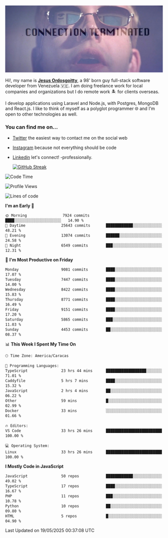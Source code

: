 ![hackers movie reference](./disconnected.jpg)

Hi!, my name is [**Jesus Ordosgoitty**](https://jodaz.dev), a 98' born guy full-stack software developer from Venezuela 🇻🇪. I am doing freelance work for local companies and organizations but I do remote work 🏝️ for clients overseas. 

I develop applications using Laravel and Node.js, with Postgres, MongoDB and React.js. I like to think of myself as a polyglot programmer 🌐 and I'm open to other technologies as well.

### You can find me on...

- [Twitter](https://twitter.com/jodaz_) the easiest way to contact me on the social web
- [Instagram](https://instagram.com/jodaz_) because not everything should be code
- [Linkedin](https://linkedin.com/in/jodaz) let's connect! -professionally.


    [![GitHub Streak](https://streak-stats.demolab.com?user=jodaz&theme=tokyonight)](https://git.io/streak-stats)

<!--START_SECTION:waka-->
![Code Time](http://img.shields.io/badge/Code%20Time-6%2C451%20hrs%207%20mins-blue)

![Profile Views](http://img.shields.io/badge/Profile%20Views-0-blue)

![Lines of code](https://img.shields.io/badge/From%20Hello%20World%20I%27ve%20Written-84.1%20million%20lines%20of%20code-blue)

**I'm an Early 🐤** 

```text
🌞 Morning                7924 commits        ████░░░░░░░░░░░░░░░░░░░░░   14.90 % 
🌆 Daytime                25643 commits       ████████████░░░░░░░░░░░░░   48.21 % 
🌃 Evening                13074 commits       ██████░░░░░░░░░░░░░░░░░░░   24.58 % 
🌙 Night                  6549 commits        ███░░░░░░░░░░░░░░░░░░░░░░   12.31 % 
```
📅 **I'm Most Productive on Friday** 

```text
Monday                   9081 commits        ████░░░░░░░░░░░░░░░░░░░░░   17.07 % 
Tuesday                  7447 commits        ████░░░░░░░░░░░░░░░░░░░░░   14.00 % 
Wednesday                8422 commits        ████░░░░░░░░░░░░░░░░░░░░░   15.83 % 
Thursday                 8771 commits        ████░░░░░░░░░░░░░░░░░░░░░   16.49 % 
Friday                   9151 commits        ████░░░░░░░░░░░░░░░░░░░░░   17.20 % 
Saturday                 5865 commits        ███░░░░░░░░░░░░░░░░░░░░░░   11.03 % 
Sunday                   4453 commits        ██░░░░░░░░░░░░░░░░░░░░░░░   08.37 % 
```


📊 **This Week I Spent My Time On** 

```text
🕑︎ Time Zone: America/Caracas

💬 Programming Languages: 
TypeScript               23 hrs 44 mins      ██████████████████░░░░░░░   71.01 % 
Caddyfile                5 hrs 7 mins        ████░░░░░░░░░░░░░░░░░░░░░   15.32 % 
JavaScript               2 hrs 4 mins        ██░░░░░░░░░░░░░░░░░░░░░░░   06.22 % 
Other                    59 mins             █░░░░░░░░░░░░░░░░░░░░░░░░   02.99 % 
Docker                   33 mins             ░░░░░░░░░░░░░░░░░░░░░░░░░   01.66 % 

🔥 Editors: 
VS Code                  33 hrs 26 mins      █████████████████████████   100.00 % 

💻 Operating System: 
Linux                    33 hrs 26 mins      █████████████████████████   100.00 % 
```

**I Mostly Code in JavaScript** 

```text
JavaScript               50 repos            ████████████░░░░░░░░░░░░░   49.02 % 
TypeScript               17 repos            ████░░░░░░░░░░░░░░░░░░░░░   16.67 % 
PHP                      11 repos            ███░░░░░░░░░░░░░░░░░░░░░░   10.78 % 
Python                   10 repos            ██░░░░░░░░░░░░░░░░░░░░░░░   09.80 % 
HTML                     5 repos             █░░░░░░░░░░░░░░░░░░░░░░░░   04.90 % 
```




 Last Updated on 19/05/2025 00:37:08 UTC
<!--END_SECTION:waka-->
